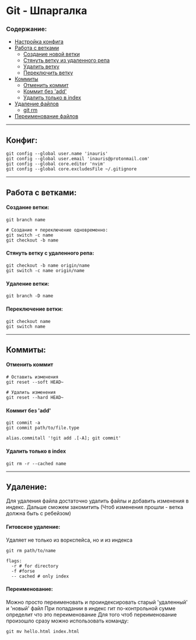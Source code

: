 # Git - Шпаргалка
### Содержание:
  - [Настройка конфига](#config)
  - [Работа с ветками](#branch)
    - [Создание новой ветки](#creating-branch)
    - [Стянуть ветку из удаленного репа](#fetch-branch)
    - [Удалить ветку](#delete-branch)
    - [Переключить ветку](#switch-branch)
  - [Коммиты](#commits)
    - [Отменить коммит](#cancelCommit)
    - [Коммит без 'add'](#commits!add)
    - [Удалить только в index](#rmCache)
  - [Удаление файлов](#deleting)
    - [git rm](#deleteWithGit)
  - [Переименование файлов](#renaming)
---

## <a name='config'></a> Конфиг:
```
git config --global user.name 'inauris'
git config --global user.email 'inauris@protonmail.com'
git config --global core.editor 'nvim'
git config --global core.excludesFile ~/.gitignore
```

---
## <a name='branch'></a> Работа с ветками:
#### <a name='creating-branch'></a> Создание ветки:
```
git branch name

# Создание + переключение одновременно:
git switch -c name
git checkout -b name
```

#### <a name='fetch-branch'></a> Стянуть ветку с удаленного репа:
 
```
git checkout -b name origin/name
git switch -c name origin/name
```

#### <a name='delete-branch'></a> Удаление ветки:
```
git branch -D name
```

#### <a name='switch-branch'></a> Переключение ветки:
```
git checkout name
git switch name
```
---

## <a name='commits'></a> Коммиты:

#### <a name='cancelCommit'></a> Отменить коммит
```
# Оставить изменения
git reset --soft HEAD~

# Удалить изменения
git reset --hard HEAD~
```
#### <a name='commits!add'></a> Коммит без 'add'
```
git commit -a
git commit path/to/file.type

alias.commitall '!git add .[-A]; git commit'
```

#### <a name='rmCache'></a> Удалить только в index
```
git rm -r --cached name
```
---

## <a name='deleting'></a> Удаление:
Для удаления файла достаточно удалить файлы и добавить изменения в индекс.
Дальше сможем закомитить (Чтоб изменения прошли - ветка должна быть с ребейзом)

#### <a name='deleteWithGit'></a> Гитовское удаление:
Удаляет не только из воркспейса, но и из индекса
```
git rm path/to/name

flags:
  -r # for directory
  -f #forse
  -- cached # only index
```

#### <a name='renaming'></a> Переименование:
Можно просто переименовать и проиндексировать старый 'удаленный' и 'новый' файл
При попадании в индекс гит по-контрольной сумме определит что это переименование
Для того чтоб переименование произошло сразу можно использовать команду:
```
git mv hello.html index.html
```
